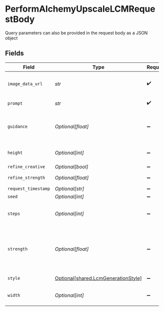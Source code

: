 # PerformAlchemyUpscaleLCMRequestBody

Query parameters can also be provided in the request body as a JSON object


## Fields

| Field                                                                                                                                                     | Type                                                                                                                                                      | Required                                                                                                                                                  | Description                                                                                                                                               |
| --------------------------------------------------------------------------------------------------------------------------------------------------------- | --------------------------------------------------------------------------------------------------------------------------------------------------------- | --------------------------------------------------------------------------------------------------------------------------------------------------------- | --------------------------------------------------------------------------------------------------------------------------------------------------------- |
| `image_data_url`                                                                                                                                          | *str*                                                                                                                                                     | :heavy_check_mark:                                                                                                                                        | Image data used to generate image. In base64 format. Prefix: `data:image/jpeg;base64,`                                                                    |
| `prompt`                                                                                                                                                  | *str*                                                                                                                                                     | :heavy_check_mark:                                                                                                                                        | The prompt used to generate images                                                                                                                        |
| `guidance`                                                                                                                                                | *Optional[float]*                                                                                                                                         | :heavy_minus_sign:                                                                                                                                        | How strongly the generation should reflect the prompt. Must be a float between 0.5 and 20.                                                                |
| `height`                                                                                                                                                  | *Optional[int]*                                                                                                                                           | :heavy_minus_sign:                                                                                                                                        | The output width of the image. Must be 512, 640 or 1024.                                                                                                  |
| `refine_creative`                                                                                                                                         | *Optional[bool]*                                                                                                                                          | :heavy_minus_sign:                                                                                                                                        | Refine creative                                                                                                                                           |
| `refine_strength`                                                                                                                                         | *Optional[float]*                                                                                                                                         | :heavy_minus_sign:                                                                                                                                        | Must be a float between 0.5 and 0.9.                                                                                                                      |
| `request_timestamp`                                                                                                                                       | *Optional[str]*                                                                                                                                           | :heavy_minus_sign:                                                                                                                                        | N/A                                                                                                                                                       |
| `seed`                                                                                                                                                    | *Optional[int]*                                                                                                                                           | :heavy_minus_sign:                                                                                                                                        | N/A                                                                                                                                                       |
| `steps`                                                                                                                                                   | *Optional[int]*                                                                                                                                           | :heavy_minus_sign:                                                                                                                                        | The number of steps to use for the generation. Must be between 4 and 16.                                                                                  |
| `strength`                                                                                                                                                | *Optional[float]*                                                                                                                                         | :heavy_minus_sign:                                                                                                                                        | Creativity strength of generation. Higher strength will deviate more from the original image supplied in imageDataUrl. Must be a float between 0.1 and 1. |
| `style`                                                                                                                                                   | [Optional[shared.LcmGenerationStyle]](../../models/shared/lcmgenerationstyle.md)                                                                          | :heavy_minus_sign:                                                                                                                                        | The style to generate LCM images with.                                                                                                                    |
| `width`                                                                                                                                                   | *Optional[int]*                                                                                                                                           | :heavy_minus_sign:                                                                                                                                        | The output width of the image. Must be 512, 640 or 1024.                                                                                                  |